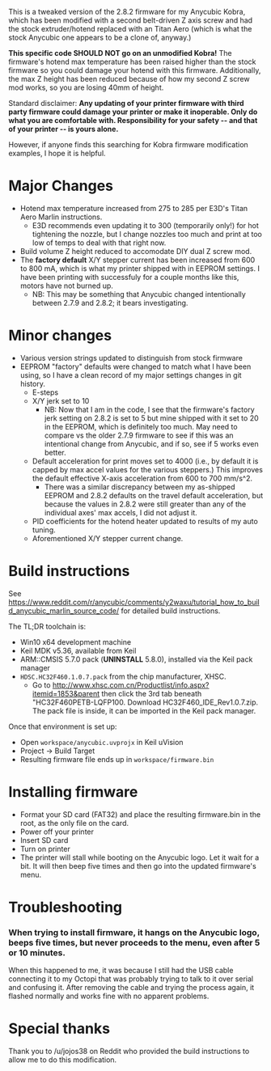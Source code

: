 This is a tweaked version of the 2.8.2 firmware for my Anycubic Kobra, which has been modified with a second belt-driven Z axis screw and had the stock extruder/hotend replaced with an Titan Aero (which is what the stock Anycubic one appears to be a clone of, anyway.)

**This specific code SHOULD NOT go on an unmodified Kobra!** The firmware's hotend max temperature has been raised higher than the stock firmware so you could damage your hotend with this firmware. Additionally, the max Z height has been reduced because of how my second Z screw mod works, so you are losing 40mm of height.

Standard disclaimer: **Any updating of your printer firmware with third party firmware could damage your printer or make it inoperable. Only do what you are comfortable with. Responsibility for your safety -- and that of your printer -- is yours alone.**

However, if anyone finds this searching for Kobra firmware modification examples, I hope it is helpful.

# Major Changes

* Hotend max temperature increased from 275 to 285 per E3D's Titan Aero Marlin instructions.
    * E3D recommends even updating it to 300 (temporarily only!) for hot tightening the nozzle, but I change nozzles too much and print at too low of temps to deal with that right now.
* Build volume Z height reduced to accomodate DIY dual Z screw mod.
* The **factory default** X/Y stepper current has been increased from 600 to 800 mA, which is what my printer shipped with in EEPROM settings. I have been printing with successfuly for a couple months like this, motors have not burned up.
	* NB: This may be something that Anycubic changed intentionally between 2.7.9 and 2.8.2; it bears investigating. 

# Minor changes

* Various version strings updated to distinguish from stock firmware
* EEPROM "factory" defaults were changed to match what I have been using, so I have a clean record of my major settings changes in git history.
	* E-steps 
	* X/Y jerk set to 10
		* NB: Now that I am in the code, I see that the firmware's factory jerk setting on 2.8.2 is set to 5 but mine shipped with it set to 20 in the EEPROM, which is definitely too much. May need to compare vs the older 2.7.9 firmware to see if this was an intentional change from Anycubic, and if so, see if 5 works even better.
	* Default acceleration for print moves set to 4000 (i.e., by default it is capped by max accel values for the various steppers.) This improves the default effective X-axis acceleration from 600 to 700 mm/s^2. 
		* There was a similar discrepancy between my as-shipped EEPROM and 2.8.2 defaults on the travel default acceleration, but because the values in 2.8.2 were still greater than any of the individual axes' max accels, I did not adjust it.
    * PID coefficients for the hotend heater updated to results of my auto tuning.
    * Aforementioned X/Y stepper current change.

# Build instructions
See https://www.reddit.com/r/anycubic/comments/y2waxu/tutorial_how_to_build_anycubic_marlin_source_code/ for detailed build instructions.

The TL;DR toolchain is:
* Win10 x64 development machine
* Keil MDK v5.36, available from Keil
* ARM::CMSIS 5.7.0 pack (**UNINSTALL** 5.8.0), installed via the Keil pack manager
* `HDSC.HC32F460.1.0.7.pack` from the chip manufacturer, XHSC.
	* Go to http://www.xhsc.com.cn/Productlist/info.aspx?itemid=1853&parent then click the 3rd tab beneath "HC32F460PETB-LQFP100. Download 
HC32F460_IDE_Rev1.0.7.zip. The pack file is inside, it can be imported in the Keil pack manager.

Once that environment is set up:
* Open `workspace/anycubic.uvprojx` in Keil uVision
* Project -> Build Target
* Resulting firmware file ends up in `workspace/firmware.bin`

# Installing firmware
* Format your SD card (FAT32) and place the resulting firmware.bin in the root, as the only file on the card.
* Power off your printer
* Insert SD card
* Turn on printer
* The printer will stall while booting on the Anycubic logo. Let it wait for a bit. It will then beep five times and then go into the updated firmware's menu.

# Troubleshooting

### When trying to install firmware, it hangs on the Anycubic logo, beeps five times, but never proceeds to the menu, even after 5 or 10 minutes.

When this happened to me, it was because I still had the USB cable connecting it to my Octopi that was probably trying to talk to it over serial and confusing it. After removing the cable and trying the process again, it flashed normally and works fine with no apparent problems.

# Special thanks
Thank you to /u/jojos38 on Reddit who provided the build instructions to allow me to do this modification.
